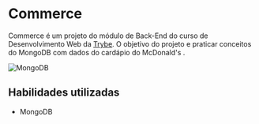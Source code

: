 # Commerce


Commerce é um projeto do módulo de Back-End do curso de Desenvolvimento Web da <a href="https://www.betrybe.com/">Trybe</a>. O objetivo do projeto e praticar conceitos do MongoDB com dados do cardápio do McDonald's . 

![MongoDB](https://img.shields.io/badge/MongoDB-%234ea94b.svg?style=for-the-badge&logo=mongodb&logoColor=white)

## Habilidades utilizadas

* MongoDB

